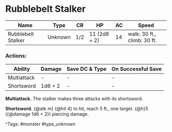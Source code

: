 # Rubblebelt Stalker

| Name | Type | CR | HP | AC | Speed |
|------|------|----|----|----|-------|
| Rubblebelt Stalker | Unknown | 1/2 | 11 (2d8 + 2) | 14 | walk: 30 ft., climb: 30 ft. |

### Actions:

| Ability | Damage | Save DC & Type | On Successful Save |
|---------|--------|----------------|--------------------|
| Multiattack | - | - | - |
| Shortsword | 1d6 + 2 | - | - |


**Multiattack.** The stalker makes three attacks with its shortsword.

**Shortsword.** {@atk m} {@hit 4} to hit, reach 5 ft., one target. {@h}5 ({@damage 1d6 + 2}) piercing damage.

^Tags: #monster #type_unknown